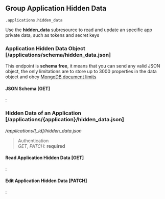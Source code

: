 ## Group Application Hidden Data

`.applications.hidden_data`

Use the **hidden_data** subresource to read and update an
specific app private data, such as tokens and secret keys

### Application Hidden Data Object [/applications/schema/hidden_data.json]

This endpoint is **schema free**, it means that you can send any valid JSON object,
the only limitations are to store up to 3000 properties in the data object and obey
[MongoDB document limits](https://docs.mongodb.com/manual/reference/limits/#bson-documents)

#### JSON Schema [GET]

:[](.json-schema.apib)

### Hidden Data of an Application [/applications/{application}/hidden_data.json]

*/applications/[_id]/hidden_data.json*

> Authentication<br>_GET_, _PATCH_: **required**

#### Read Application Hidden Data [GET]

:[](.read-application-hidden-data.apib)

#### Edit Application Hidden Data [PATCH]

:[](.edit-application-hidden-data.apib)
